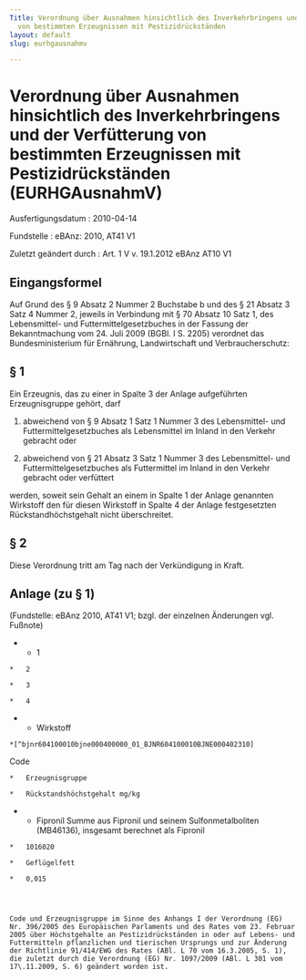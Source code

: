 ```yaml
---
Title: Verordnung über Ausnahmen hinsichtlich des Inverkehrbringens und der Verfütterung
  von bestimmten Erzeugnissen mit Pestizidrückständen
layout: default
slug: eurhgausnahmv

---
```


# Verordnung über Ausnahmen hinsichtlich des Inverkehrbringens und der Verfütterung von bestimmten Erzeugnissen mit Pestizidrückständen (EURHGAusnahmV)

Ausfertigungsdatum
:   2010-04-14

Fundstelle
:   eBAnz: 2010, AT41 V1

Zuletzt geändert durch
:   Art. 1 V v. 19.1.2012 eBAnz AT10 V1


## Eingangsformel

Auf Grund des § 9 Absatz 2 Nummer 2 Buchstabe b und des § 21 Absatz 3
Satz 4 Nummer 2, jeweils in Verbindung mit § 70 Absatz 10 Satz 1, des
Lebensmittel- und Futtermittelgesetzbuches in der Fassung der
Bekanntmachung vom 24. Juli 2009 (BGBl. I S. 2205) verordnet das
Bundesministerium für Ernährung, Landwirtschaft und Verbraucherschutz:


## § 1

Ein Erzeugnis, das zu einer in Spalte 3 der Anlage aufgeführten
Erzeugnisgruppe gehört, darf

1.  abweichend von § 9 Absatz 1 Satz 1 Nummer 3 des Lebensmittel- und
    Futtermittelgesetzbuches als Lebensmittel im Inland in den Verkehr
    gebracht oder




2.  abweichend von § 21 Absatz 3 Satz 1 Nummer 3 des Lebensmittel- und
    Futtermittelgesetzbuches als Futtermittel im Inland in den Verkehr
    gebracht oder verfüttert



werden, soweit sein Gehalt an einem in Spalte 1 der Anlage genannten
Wirkstoff den für diesen Wirkstoff in Spalte 4 der Anlage
festgesetzten Rückstandhöchstgehalt nicht überschreitet.


## § 2

Diese Verordnung tritt am Tag nach der Verkündigung in Kraft.


## Anlage (zu § 1)

(Fundstelle: eBAnz 2010, AT41 V1;
bzgl. der einzelnen Änderungen vgl. Fußnote)

*    *   1

    *   2

    *   3

    *   4


*    *   Wirkstoff

    *[^bjnr604100010bjne000400000_01_BJNR604100010BJNE000402310]
   Code

    *   Erzeugnisgruppe

    *   Rückstandshöchstgehalt mg/kg


*    *   Fipronil
        Summe aus Fipronil und seinem Sulfonmetalboliten
        (MB46136), insgesamt berechnet als Fipronil

    *   1016020

    *   Geflügelfett

    *   0,015




    Code und Erzeugnisgruppe im Sinne des Anhangs I der Verordnung (EG)
    Nr. 396/2005 des Europäischen Parlaments und des Rates vom 23. Februar
    2005 über Höchstgehalte an Pestizidrückständen in oder auf Lebens- und
    Futtermitteln pflanzlichen und tierischen Ursprungs und zur Änderung
    der Richtlinie 91/414/EWG des Rates (ABl. L 70 vom 16.3.2005, S. 1),
    die zuletzt durch die Verordnung (EG) Nr. 1097/2009 (ABl. L 301 vom
    17\.11.2009, S. 6) geändert worden ist.
[^bjnr604100010bjne000400000_01_BJNR604100010BJNE000402310]: 
